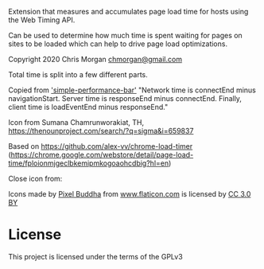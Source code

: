 Extension that measures and accumulates page load time for hosts using the Web Timing API.

Can be used to determine how much time is spent waiting for pages on sites to be loaded
which can help to drive page load optimizations.

Copyright 2020 Chris Morgan <chmorgan@gmail.com>

Total time is split into a few different parts.

Copied from <a href="https://chrome.google.com/webstore/detail/simple-performance-bar/gkicgocakpcjjdeigifekmfmpcpepakk">'simple-performance-bar'</a>
"Network time is connectEnd minus navigationStart. Server time is responseEnd minus connectEnd. Finally, client time is loadEventEnd minus responseEnd."

Icon from Sumana Chamrunworakiat, TH, https://thenounproject.com/search/?q=sigma&i=659837

Based on https://github.com/alex-vv/chrome-load-timer (https://chrome.google.com/webstore/detail/page-load-time/fploionmjgeclbkemipmkogoaohcdbig?hl=en)

Close icon from:
<div>Icons made by <a href="http://www.flaticon.com/authors/pixel-buddha" title="Pixel Buddha">Pixel Buddha</a> from <a href="http://www.flaticon.com" title="Flaticon">www.flaticon.com</a> is licensed by <a href="http://creativecommons.org/licenses/by/3.0/" title="Creative Commons BY 3.0" target="_blank">CC 3.0 BY</a></div>

# License
This project is licensed under the terms of the GPLv3
